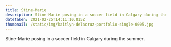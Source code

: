 ```yaml
---
title: Stine-Marie
description: Stine-Marie posing in a soccer field in Calgary during the summer.
datetaken: 2021-02-25T14:11:10.815Z
thumbnail: /static/img/kaitlyn-delacruz-portfolio-single-0005.jpg
---
```

Stine-Marie posing in a soccer field in Calgary during the summer.
